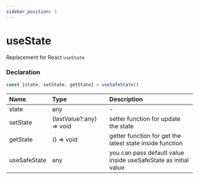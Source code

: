 ```yaml
---
sidebar_position: 3
---
```


# useState
Replacement for React `useState`
### Declaration
```jsx
const [state, setState, getState] = useSafeState()
```
| Name         | Type      | Description  |
| :----        | :---      | :---         |
| state        | any       | -            |
| setState     | (lastValue?:any) => void | setter function for update the state |
| getState     | () => void  | getter function for get the latest state inside function |
| useSafeState | any  | you can pass default value inside useSafeState as initial value |

